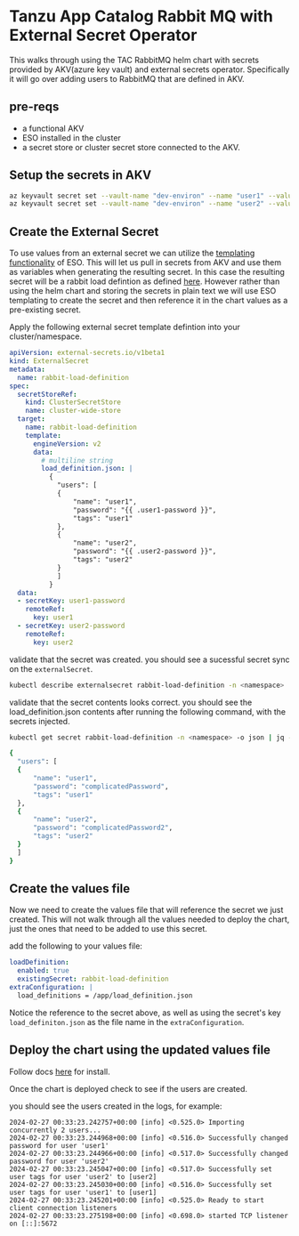 # Tanzu App Catalog Rabbit MQ with External Secret Operator

This walks through using the TAC RabbitMQ helm chart with secrets provided by AKV(azure key vault) and external secrets operator. Specifically it will go over adding users to RabbitMQ that are defined in AKV.

## pre-reqs

* a functional AKV
* ESO installed in the cluster
* a secret store or cluster secret store connected to the AKV.

## Setup the secrets in AKV

```bash
az keyvault secret set --vault-name "dev-environ" --name "user1" --value "complicatedPassword"
az keyvault secret set --vault-name "dev-environ" --name "user2" --value "complicatedPassword2"
```
## Create the External Secret

To use values from an external secret we can utilize the [templating functionality](https://external-secrets.io/v0.9.13/guides/templating/) of ESO. This will let us pull in secrets from AKV and use them as variables when generating the resulting secret. In this case the resulting secret will be a rabbit load defintion as defined [here](https://docs.vmware.com/en/VMware-Tanzu-Application-Catalog/services/apps/GUID-apps-rabbitmq-index.html#load-custom-definitions). However rather than using the helm chart and storing the secrets in plain text we will use ESO templating to create the secret and then reference it in the chart values as a pre-existing secret.

Apply the following external secret template defintion into your cluster/namespace. 

```yaml
apiVersion: external-secrets.io/v1beta1
kind: ExternalSecret
metadata:
  name: rabbit-load-definition
spec:
  secretStoreRef:
    kind: ClusterSecretStore
    name: cluster-wide-store
  target:
    name: rabbit-load-definition
    template:
      engineVersion: v2
      data:
        # multiline string
        load_definition.json: |
          {
            "users": [
            {
                "name": "user1",
                "password": "{{ .user1-password }}",
                "tags": "user1"
            },
            {
                "name": "user2",
                "password": "{{ .user2-password }}",
                "tags": "user2"
            }
            ]
          }
  data:
  - secretKey: user1-password
    remoteRef:
      key: user1
  - secretKey: user2-password
    remoteRef:
      key: user2

```

validate that the secret was created. you should see a sucessful secret sync on the `externalSecret`.

```bash
kubectl describe externalsecret rabbit-load-definition -n <namespace>
```

validate that the secret contents looks correct. you should see the load_definition.json contents after running the following command, with the secrets injected.

```bash
kubectl get secret rabbit-load-definition -n <namespace> -o json | jq -r '.data."load_definition.json"' | base64 -d

{
  "users": [
  {
      "name": "user1",
      "password": "complicatedPassword",
      "tags": "user1"
  },
  {
      "name": "user2",
      "password": "complicatedPassword2",
      "tags": "user2"
  }
  ]
}
```


## Create the values file

Now we need to  create the values file that will reference the secret we just created. This will not walk through all the values needed to deploy the chart, just the ones that need to be added to use this secret.

add the following to your values file:

```yaml
loadDefinition:
  enabled: true
  existingSecret: rabbit-load-definition
extraConfiguration: |
  load_definitions = /app/load_definition.json
```

Notice the reference to the secret above, as well as using the secret's key `load_definiton.json` as the file name in the `extraConfiguration`.


## Deploy the chart using the updated values file

Follow docs [here](https://docs.vmware.com/en/VMware-Tanzu-Application-Catalog/services/apps/GUID-apps-rabbitmq-index.html#installing-the-chart) for install.

Once the chart is deployed check to see if the users are created.

you should see the users created in the logs, for example:

```
2024-02-27 00:33:23.242757+00:00 [info] <0.525.0> Importing concurrently 2 users...
2024-02-27 00:33:23.244968+00:00 [info] <0.516.0> Successfully changed password for user 'user1'
2024-02-27 00:33:23.244966+00:00 [info] <0.517.0> Successfully changed password for user 'user2'
2024-02-27 00:33:23.245047+00:00 [info] <0.517.0> Successfully set user tags for user 'user2' to [user2]
2024-02-27 00:33:23.245030+00:00 [info] <0.516.0> Successfully set user tags for user 'user1' to [user1]
2024-02-27 00:33:23.245201+00:00 [info] <0.525.0> Ready to start client connection listeners
2024-02-27 00:33:23.275198+00:00 [info] <0.698.0> started TCP listener on [::]:5672
```